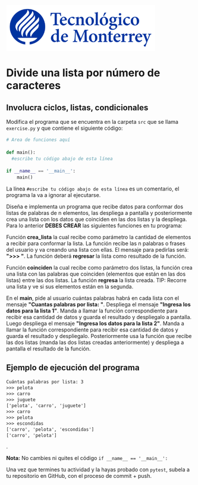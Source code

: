 ![Tec de Monterrey](../../images/logotecmty.png)
# Divide una lista por número de caracteres
## Involucra ciclos, listas, condicionales

Modifica el programa que se encuentra en la carpeta `src` que se llama `exercise.py` y que contiene el siguiente código:

```python
# Area de funciones aquí

def main():
  #escribe tu código abajo de esta línea

if __name__ == '__main__':
    main()
```

La línea `#escribe tu código abajo de esta línea` es un comentario, el programa la va a ignorar al ejecutarse.

Diseña e implementa un programa que recibe datos para conformar dos listas de palabras de n elementos, las despliega a pantalla y posteriormente crea una lista con los datos que coinciden en las dos listas y la despliega. Para lo anterior **DEBES CREAR** las siguientes funciones en tu programa:

Función **crea_lista** la cual recibe como parámetro la cantidad de elementos a recibir para conformar la lista. La función recibe las n palabras o frases del usuario y va creando una lista con ellas. El mensaje para pedirlas será: **">>> "**. La función deberá **regresar** la lista como resultado de la función.

Función **coinciden** la cual recibe como parámetro dos listas, la función crea una lista con las palabras que coinciden (elementos que están en las dos listas) entre las dos listas. La función **regresa** la lista creada. TIP: Recorre una lista y ve si sus elementos están en la segunda.

En el **main**, pide al usuario cuántas palabras habrá en cada lista con el mensaje **"Cuantas palabras por lista: "**. Despliega el mensaje **"Ingresa los datos para la lista 1"**. Manda a llamar la función correspondiente para recibir esa cantidad de datos y guarda el resultado y despliegalo a pantalla. Luego despliega el mensaje **"Ingresa los datos para la lista 2"**. Manda a llamar la función correspondiente para recibir esa cantidad de datos y guarda el resultado y despliegalo. Posteriormente usa la función que recibe las dos listas (manda las dos listas creadas anteriormente) y despliega a pantalla el resultado de la función.

## Ejemplo de ejecución del programa
```
Cuántas palabras por lista: 3
>>> pelota
>>> carro
>>> juguete
['pelota', 'carro', 'juguete']
>>> carro
>>> pelota
>>> escondidas
['carro', 'pelota', 'escondidas']
['carro', 'pelota']
```
.


**Nota:** No cambies ni quites el código `if __name__ == '__main__':` 

Una vez que termines tu actividad y la hayas probado con `pytest`, subela a tu repositorio en GitHub, con el proceso de commit + push.
